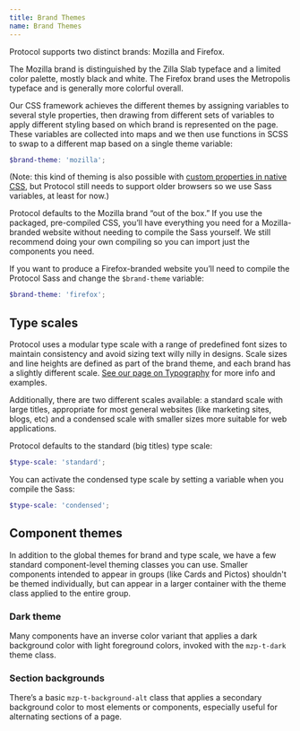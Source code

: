```yaml
---
title: Brand Themes
name: Brand Themes
---
```


Protocol supports two distinct brands: Mozilla and Firefox.

The Mozilla brand is distinguished by the Zilla Slab typeface and a limited color
palette, mostly black and white. The Firefox brand uses the Metropolis typeface
and is generally more colorful overall.

Our CSS framework achieves the different themes by assigning variables to several
style properties, then drawing from different sets of variables to apply different
styling based on which brand is represented on the page. These variables are
collected into maps and we then use functions in SCSS to swap to a different map
based on a single theme variable:

```scss
$brand-theme: 'mozilla';
```

(Note: this kind of theming is also possible with [custom properties in native CSS](https://developer.mozilla.org/docs/Web/CSS/--*),
but Protocol still needs to support older browsers so we use Sass variables, at
least for now.)

Protocol defaults to the Mozilla brand “out of the box.” If you use the packaged,
pre-compiled CSS, you’ll have everything you need for a Mozilla-branded website
without needing to compile the Sass yourself. We still recommend doing your own
compiling so you can import just the components you need.

If you want to produce a Firefox-branded website you’ll need to compile the
Protocol Sass and change the `$brand-theme` variable:

```scss
$brand-theme: 'firefox';
```

## Type scales

Protocol uses a modular type scale with a range of predefined font sizes to maintain
consistency and avoid sizing text willy nilly in designs. Scale sizes and line
heights are defined as part of the brand theme, and each brand has a slightly
different scale. [See our page on Typography](/fundamentals/typography.html#type-scale)
for more info and examples.

Additionally, there are two different scales available: a standard scale with
large titles, appropriate for most general websites (like marketing sites, blogs,
etc) and a condensed scale with smaller sizes more suitable for web applications.

Protocol defaults to the standard (big titles) type scale:

```scss
$type-scale: 'standard';
```

You can activate the condensed type scale by setting a variable when you compile
the Sass:

```scss
$type-scale: 'condensed';
```

## Component themes

In addition to the global themes for brand and type scale, we have a few standard
component-level theming classes you can use. Smaller components intended to appear
in groups (like Cards and Pictos) shouldn't be themed individually, but can appear
in a larger container with the theme class applied to the entire group.

### Dark theme

Many components have an inverse color variant that applies a dark background color
with light foreground colors, invoked with the `mzp-t-dark` theme class.

### Section backgrounds

There’s a basic `mzp-t-background-alt` class that applies a secondary background
color to most elements or components, especially useful for alternating sections
of a page.
